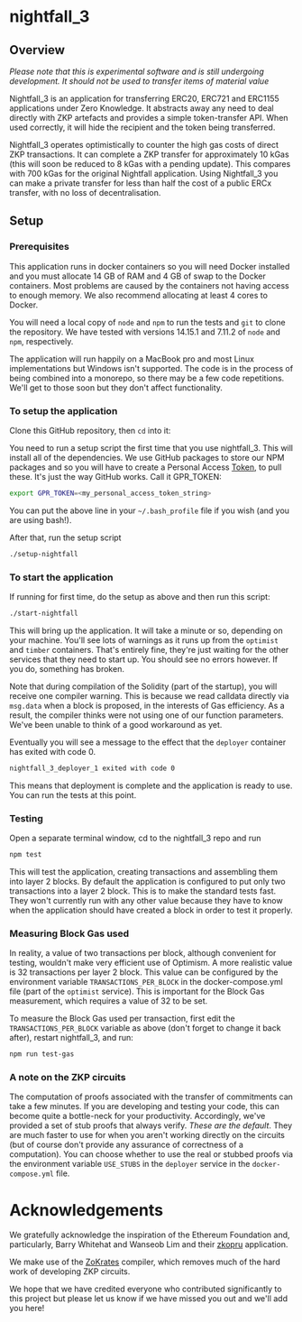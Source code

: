 # nightfall_3

## Overview

*Please note that this is experimental software and is still undergoing development.  It should not be used to transfer items of material value*

Nightfall_3 is an application for transferring ERC20, ERC721 and ERC1155 applications under Zero Knowledge.  It abstracts away any need to deal directly with ZKP artefacts and provides a simple token-transfer API.  When used correctly, it will hide the recipient and the token being transferred.

Nightfall_3 operates optimistically to counter the high gas costs of direct ZKP transactions.  It can complete a ZKP transfer for approximately 10 kGas (this will soon be reduced to 8 kGas with a pending update).  This compares with 700 kGas for the original Nightfall application. Using Nightfall_3 you can make a private transfer for less than half the cost of a public ERCx transfer, with no loss of decentralisation.

## Setup

### Prerequisites

This application runs in docker containers so you will need Docker installed and you must allocate 14 GB of RAM and 4 GB of swap to the Docker containers.  Most problems are caused by the containers not having access to enough memory.  We also recommend allocating at least 4 cores to Docker.

You will need a local copy of `node` and `npm` to run the tests and `git` to clone the repository.  We have tested with versions 14.15.1 and 7.11.2 of `node` and `npm`, respectively.

The application will run happily on a MacBook pro and most Linux implementations but Windows isn't supported. The code is in the process of being combined into a monorepo, so there may be a few code repetitions.  We'll get to those soon but they don't affect functionality.

### To setup the application

Clone this GitHub repository, then `cd` into it:

You need to run a setup script the first time that you use nightfall_3.  This will install all of the dependencies. We use GitHub packages to store our NPM packages and so you will have to create a Personal Access [Token](https://docs.github.com/en/github/authenticating-to-github/creating-a-personal-access-token), to pull these. It's just the way GitHub works. Call it GPR_TOKEN:

```sh
export GPR_TOKEN=<my_personal_access_token_string>
```
You can put the above line in your `~/.bash_profile` file if you wish (and you are using bash!).

After that, run the setup script
```sh
./setup-nightfall
```

### To start the application

If running for first time, do the setup as above and then run this script:
```sh
./start-nightfall
```
This will bring up the application. It will take a minute or so, depending on your machine. You'll see lots of warnings as it runs up from the `optimist` and `timber` containers.  That's entirely fine, they're just waiting for the other services that they need to start up. You should see no errors however.  If you do, something has broken.

Note that during compilation of the Solidity (part of the startup), you will receive one compiler warning.  This is because we read calldata directly via `msg.data` when a block is proposed, in the interests of Gas efficiency. As a result, the compiler thinks were not using one of our function parameters.  We've been unable to think of a good workaround as yet.

Eventually you will see a message to the effect that the `deployer` container has exited with code 0.  
```sh
nightfall_3_deployer_1 exited with code 0
```
This means that deployment is complete and the application is ready to use.  You can run the tests at this point.

### Testing

Open a separate terminal window, cd to the nightfall_3 repo and run
```sh
npm test
```
This will test the application, creating transactions and assembling them into layer 2 blocks.  By default the application is configured to put only two transactions into a layer 2 block.  This is to make the standard tests fast.  They won't currently run with any other value because they have to know when the application should have created a block in order to test it properly.  

### Measuring Block Gas used

In reality, a value of two transactions per block, although convenient for testing, wouldn't make very efficient use of Optimism.  A more realistic value is 32 transactions per layer 2 block. This value can be configured by the environment variable `TRANSACTIONS_PER_BLOCK` in the docker-compose.yml file (part of the `optimist` service). This is important for the Block Gas measurement, which requires a value of 32 to be set.

To measure the Block Gas used per transaction, first edit the `TRANSACTIONS_PER_BLOCK` variable as above (don't forget to change it back after), restart nightfall_3, and run:
```sh
npm run test-gas
```

### A note on the ZKP circuits

The computation of proofs associated with the transfer of commitments can take a few minutes.  If you are developing and testing your code, this can become quite a bottle-neck for your productivity. Accordingly, we've provided a set of stub proofs that always verify. *These are the default*.  They are much faster to use for when you aren't working directly on the circuits (but of course don't provide any assurance of correctness of a computation).  You can choose whether to use the real or stubbed proofs via the environment variable `USE_STUBS` in the `deployer` service in the `docker-compose.yml` file.


# Acknowledgements

We gratefully acknowledge the inspiration of the Ethereum Foundation and, particularly, Barry Whitehat and Wanseob Lim and their [zkopru](https://ethresear.ch/t/zkopru-zk-optimistic-rollup-for-private-transactions/7717) application.

We make use of the [ZoKrates](https://zokrates.github.io/) compiler, which removes much of the hard work of developing ZKP circuits.

We hope that we have credited everyone who contributed significantly to this project but please let us know if we have missed you out and we'll add you here!
